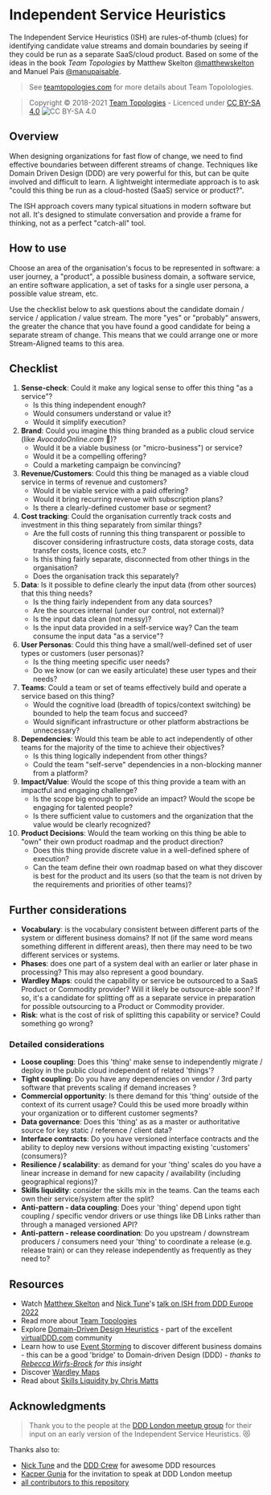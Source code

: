 # Independent Service Heuristics

The Independent Service Heuristics (ISH) are rules-of-thumb (clues) for identifying candidate value streams and domain boundaries by seeing if they could be run as a separate SaaS/cloud product. Based on some of the ideas in the book _Team Topologies_ by Matthew Skelton [@matthewskelton](https://github.com/matthewskelton) and Manuel Pais [@manupaisable](https://github.com/manupaisable).

> See [teamtopologies.com](https://teamtopologies.com/) for more details about Team Topolologies.

> Copyright © 2018-2021 [Team Topologies](https://teamtopologies.com/) - Licenced under [CC BY-SA 4.0](https://creativecommons.org/licenses/by-sa/4.0/) ![CC BY-SA 4.0](https://licensebuttons.net/l/by-sa/3.0/88x31.png)

## Overview

When designing organizations for fast flow of change, we need to find effective boundaries between different streams of change. Techniques like Domain Driven Design (DDD) are very powerful for this, but can be quite involved and difficult to learn. A lightweight intermediate approach is to ask "could this thing be run as a cloud-hosted (SaaS) service or product?".

The ISH approach covers many typical situations in modern software but not all. It's designed to stimulate conversation and provide a frame for thinking, not as a perfect "catch-all" tool.

## How to use

Choose an area of the organisation's focus to be represented in software: a user journey, a "product", a possible business domain, a software service, an entire software application, a set of tasks for a single user persona, a possible value stream, etc.

Use the checklist below to ask questions about the candidate domain / service / application / value stream. The more "yes" or "probably" answers, the greater the chance that you have found a good candidate for being a separate stream of change. This means that we could arrange one or more Stream-Aligned teams to this area.

## Checklist

1. **Sense-check**: Could it make any logical sense to offer this thing "as a service"?
    - Is this thing independent enough?
    - Would consumers understand or value it?
    - Would it simplify execution?
2. **Brand**: Could you imagine this thing branded as a public cloud service (like _AvocadoOnline.com_ 🥑)?
    - Would it be a viable business (or "micro-business") or service?
    - Would it be a compelling offering?
    - Could a marketing campaign be convincing?
3. **Revenue/Customers**: Could this thing be managed as a viable cloud service in terms of revenue and customers?
    - Would it be viable service with a paid offering?
    - Would it bring recurring revenue with subscription plans?
    - Is there a clearly-defined customer base or segment?
4. **Cost tracking**: Could the organisation currently track costs and investment in this thing separately from similar things?
    - Are the full costs of running this thing transparent or possible to discover considering infrastructure costs, data storage costs, data transfer costs, licence costs, etc.?
    - Is this thing fairly separate, disconnected from other things in the organisation?
    - Does the organisation track this separately?
5. **Data**: Is it possible to define clearly the input data (from other sources) that this thing needs?
    - Is the thing fairly independent from any data sources?
    - Are the sources internal (under our control, not external)?
    - Is the input data clean (not messy)?
    - Is the input data provided in a self-service way? Can the team consume the input data "as a service"?
6. **User Personas**: Could this thing have a small/well-defined set of user types or customers (user personas)?
    - Is the thing meeting specific user needs?
    - Do we know (or can we easily articulate) these user types and their needs?
7. **Teams**: Could a team or set of teams effectively build and operate a service based on this thing?
    - Would the cognitive load (breadth of topics/context switching) be bounded to help the team focus and succeed?
    - Would significant infrastructure or other platform abstractions be unnecessary?
8. **Dependencies**: Would this team be able to act independently of other teams for the majority of the time to achieve their objectives?
    - Is this thing logically independent from other things?
    - Could the team "self-serve" dependencies in a non-blocking manner from a platform?
9. **Impact/Value**: Would the scope of this thing provide a team with an impactful and engaging challenge?
    - Is the scope big enough to provide an impact? Would the scope be engaging for talented people?
    - Is there sufficient value to customers and the organization that the value would be clearly recognized?
10. **Product Decisions**: Would the team working on this thing be able to "own" their own product roadmap and the product direction?
    - Does this thing provide discrete value in a well-defined sphere of execution?
    - Can the team define their own roadmap based on what they discover is best for the product and its users (so that the team is not driven by the requirements and priorities of other teams)?

## Further considerations

* **Vocabulary**: is the vocabulary consistent between different parts of the system or different business domains? If not (if the same word means something different in different areas), then there may need to be two different services or systems.
* **Phases**: does one part of a system deal with an earlier or later phase in processing? This may also represent a good boundary.
* **Wardley Maps**: could the capability or service be outsourced to a SaaS Product or Commodity provider? Will it likely be outsource-able soon? If so, it's a candidate for splitting off as a separate service in preparation for possible outsourcing to a Product or Commodity provider.
* **Risk**: what is the cost of risk of splitting this capability or service? Could something go wrong?

### Detailed considerations

* **Loose coupling**: Does this 'thing' make sense to independently migrate / deploy in the public cloud independent of related 'things'?
* **Tight coupling**: Do you have any dependencies on vendor / 3rd party software that prevents scaling if demand increases ?
* **Commercial opportunity**: Is there demand for this 'thing' outside of the context of its current usage? Could this be used more broadly within your organization or to different customer segments?
* **Data governance**: Does this 'thing' as as a master or authoritative source for key static / reference / client data?
* **Interface contracts**: Do you have versioned interface contracts and the ability to deploy new versions without impacting existing 'customers' (consumers)?
* **Resilience / scalability**: as demand for your 'thing' scales do you have a linear increase in demand for new capacity / availability (including geographical regions)?
* **Skills liquidity**: consider the skills mix in the teams. Can the teams each own their service/system after the split?
* **Anti-pattern - data coupling**: Does your 'thing' depend upon tight coupling / specific vendor drivers or use things like DB Links rather than through a managed versioned API?
* **Anti-pattern - release coordination**: Do you upstream / downstream producers / consumers need your 'thing' to coordinate a release (e.g. release train) or can they release independently as frequently as they need to?

## Resources

* Watch [Matthew Skelton](https://github.com/matthewskelton) and [Nick Tune](https://github.com/ntcoding)'s [talk on ISH from DDD Europe 2022](https://www.youtube.com/watch?v=q8hwkDyL6Zs)
* Read more about [Team Topologies](https://teamtopologies.com/key-concepts)
* Explore [Domain-Driven Design Heuristics](https://www.dddheuristics.com/) - part of the excellent [virtualDDD.com](https://virtualDDD.com/) community
* Learn how to use [Event Storming](https://techbeacon.com/devops/introduction-event-storming-easy-way-achieve-domain-driven-design) to discover different business domains - this can be a good 'bridge' to Domain-driven Design (DDD) - _thanks to [Rebecca Wirfs-Brock](https://twitter.com/rebeccawb) for this insight_
* Discover [Wardley Maps](https://hiredthought.com/2018/09/01/intro-to-wardley-mapping/)
* Read about [Skills Liquidity by Chris Matts](https://theitriskmanager.com/2013/11/24/introducing-staff-liquidity-1-of-n/)

## Acknowledgments

> Thank you to the people at the [DDD London meetup group](https://www.meetup.com/dddlondon/events/265895638) for their input on an early version of the Independent Service Heuristics. 😻

Thanks also to:

* [Nick Tune](https://github.com/ntcoding) and the [DDD Crew](https://github.com/ddd-crew) for awesome DDD resources
* [Kacper Gunia](https://github.com/cakper) for the invitation to speak at DDD London meetup
* [all contributors to this repository](https://github.com/TeamTopologies/Independent-Service-Heuristics/graphs/contributors)

